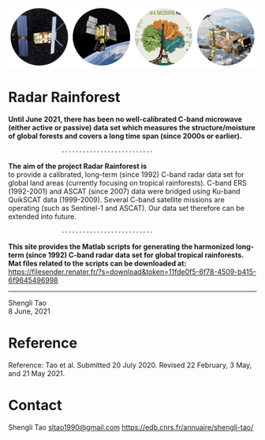 

![C-band Radar sensors for monitoring tropical forests--key to a successful paris agreement](images/radar_forest.png)


                                                                           
# Radar Rainforest <br/>
**Until June 2021, there has been no well-calibrated C-band microwave (either active or passive) data set which measures the structure/moisture of global forests and covers a long time span (since 2000s or earlier).**<br/>   

                   --------------------------  

**The aim of the project Radar Rainforest is**<br/> to provide a calibrated, long-term (since 1992) C-band radar data set for global land areas (currently focusing on tropical rainforests). C-band ERS (1992-2001) and ASCAT (since 2007) data were bridged using Ku-band QuikSCAT data (1999-2009). Several C-band satellite missions are operating (such as Sentinel-1 and ASCAT). Our data set therefore can be extended into future.

                   --------------------------  
**This site provides the Matlab scripts for generating the harmonized long-term (since 1992) C-band radar data set for global tropical rainforests.  
Mat files related to the scripts can be downloaded at:**<br/> https://filesender.renater.fr/?s=download&token=11fde0f5-6f78-4509-b415-6f9645496998

   --------------------------  
Shengli Tao <br/>
8 June, 2021

# Reference <br/>
Reference: Tao et al. Submitted 20 July 2020.  Revised 22 February, 3 May, and 21 May 2021.

# Contact <br/>
Shengli Tao
sltao1990@gmail.com
https://edb.cnrs.fr/annuaire/shengli-tao/

